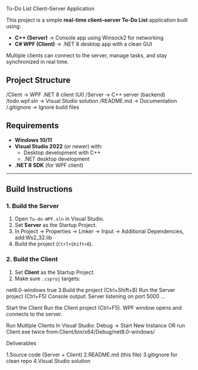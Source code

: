 To-Do List Client–Server Application

This project is a simple **real-time client–server To-Do List** application built using:

- **C++ (Server)** → Console app using Winsock2 for networking  
- **C# WPF (Client)** → .NET 8 desktop app with a clean GUI  

Multiple clients can connect to the server, manage tasks, and stay synchronized in real time.

## Project Structure

/Client → WPF .NET 8 client (UI)
/Server → C++ server (backend)
/todo.wpf.sln → Visual Studio solution
/README.md → Documentation
/.gitignore → Ignore build files

##  Requirements

- **Windows 10/11**
- **Visual Studio 2022** (or newer) with:
  - Desktop development with C++
  - .NET desktop development
- **.NET 8 SDK** (for WPF client)

---

##  Build Instructions

### 1. Build the Server
1. Open `To-do-WPF.sln` in Visual Studio.
2. Set **Server** as the Startup Project.
3. In Project → Properties → Linker → Input → Additional Dependencies, add:Ws2_32.lib
4. Build the project (`Ctrl+Shift+B`).

### 2. Build the Client
1. Set **Client** as the Startup Project.
2. Make sure `.csproj` targets:

<TargetFramework>net8.0-windows</TargetFramework>
<UseWPF>true</UseWPF>
3.Build the project (Ctrl+Shift+B)
Run the Server project (Ctrl+F5)
Console output:
Server listening on port 5000 ...

Start the Client
Run the Client project (Ctrl+F5).
WPF window opens and connects to the server.

Run Multiple Clients
In Visual Studio: Debug → Start New Instance
OR run Client.exe twice from:Client/bin/x64/Debug/net8.0-windows/

Deliverables

1.Source code (Server + Client)
2.README.md (this file)
3.gitignore for clean repo
4.Visual Studio solution
